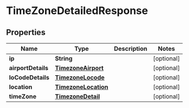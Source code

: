 # TimeZoneDetailedResponse

## Properties

Name | Type | Description | Notes
------------ | ------------- | ------------- | -------------
**ip** | **String** |  | [optional] 
**airportDetails** | [**TimezoneAirport**](TimezoneAirport.md) |  | [optional] 
**loCodeDetails** | [**TimezoneLocode**](TimezoneLocode.md) |  | [optional] 
**location** | [**TimezoneLocation**](TimezoneLocation.md) |  | [optional] 
**timeZone** | [**TimezoneDetail**](TimezoneDetail.md) |  | [optional] 


